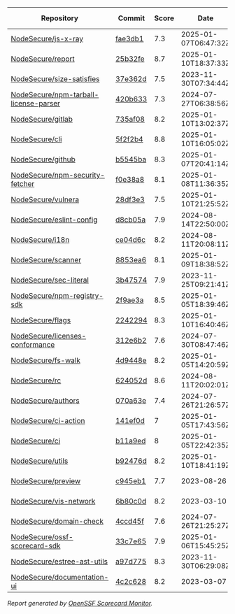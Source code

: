 <!-- OPENSSF-SCORECARD-MONITOR:START -->

| Repository | Commit | Score | Date | Score Delta | Report | StepSecurity |
| -- | -- | -- | -- | -- | -- | -- |
| [NodeSecure/js-x-ray](https://github.com/NodeSecure/js-x-ray) | [fae3db1](https://github.com/NodeSecure/js-x-ray/commit/fae3db18741659324d80d6828269a2a61a6d1eef) | 7.3 | 2025-01-07T06:47:32Z | 0.2 / [Details](https://ossf.github.io/scorecard-visualizer/#/projects/github.com/NodeSecure/js-x-ray/compare/6097324811f698794f7761cdec3f9cece88a9af5/fae3db18741659324d80d6828269a2a61a6d1eef) | [View](https://ossf.github.io/scorecard-visualizer/#/projects/github.com/NodeSecure/js-x-ray/commit/fae3db18741659324d80d6828269a2a61a6d1eef) | [Fix it](https://app.stepsecurity.io/securerepo?repo=NodeSecure/js-x-ray) |
| [NodeSecure/report](https://github.com/NodeSecure/report) | [25b32fe](https://github.com/NodeSecure/report/commit/25b32fe6008da2a0c71b1a1492b2c36f5661f5ed) | 8.7 | 2025-01-10T18:37:33Z | 0.1 / [Details](https://ossf.github.io/scorecard-visualizer/#/projects/github.com/NodeSecure/report/compare/317e21de3d50baf7acb53379216c37588e933e05/25b32fe6008da2a0c71b1a1492b2c36f5661f5ed) | [View](https://ossf.github.io/scorecard-visualizer/#/projects/github.com/NodeSecure/report/commit/25b32fe6008da2a0c71b1a1492b2c36f5661f5ed) | [Fix it](https://app.stepsecurity.io/securerepo?repo=NodeSecure/report) |
| [NodeSecure/size-satisfies](https://github.com/NodeSecure/size-satisfies) | [37e362d](https://github.com/NodeSecure/size-satisfies/commit/37e362d756ea07662ee8052320a7d4ec1c097cad) | 7.5 | 2023-11-30T07:34:44Z | 0 / [Details](https://ossf.github.io/scorecard-visualizer/#/projects/github.com/NodeSecure/size-satisfies/compare/37e362d756ea07662ee8052320a7d4ec1c097cad/37e362d756ea07662ee8052320a7d4ec1c097cad) | [View](https://ossf.github.io/scorecard-visualizer/#/projects/github.com/NodeSecure/size-satisfies/commit/37e362d756ea07662ee8052320a7d4ec1c097cad) | [Fix it](https://app.stepsecurity.io/securerepo?repo=NodeSecure/size-satisfies) |
| [NodeSecure/npm-tarball-license-parser](https://github.com/NodeSecure/npm-tarball-license-parser) | [420b633](https://github.com/NodeSecure/npm-tarball-license-parser/commit/420b6331a6f3c07c5f20bb8f58d3394b88007c54) | 7.3 | 2024-07-27T06:38:56Z | 0 / [Details](https://ossf.github.io/scorecard-visualizer/#/projects/github.com/NodeSecure/npm-tarball-license-parser/compare/420b6331a6f3c07c5f20bb8f58d3394b88007c54/420b6331a6f3c07c5f20bb8f58d3394b88007c54) | [View](https://ossf.github.io/scorecard-visualizer/#/projects/github.com/NodeSecure/npm-tarball-license-parser/commit/420b6331a6f3c07c5f20bb8f58d3394b88007c54) | [Fix it](https://app.stepsecurity.io/securerepo?repo=NodeSecure/npm-tarball-license-parser) |
| [NodeSecure/gitlab](https://github.com/NodeSecure/gitlab) | [735af08](https://github.com/NodeSecure/gitlab/commit/735af08ec866dd17cd4eb43bfba7834005c276a3) | 8.2 | 2025-01-10T13:02:37Z | 0.1 / [Details](https://ossf.github.io/scorecard-visualizer/#/projects/github.com/NodeSecure/gitlab/compare/c26dce45e399ebe2e4757014a3bd0a209d5165f9/735af08ec866dd17cd4eb43bfba7834005c276a3) | [View](https://ossf.github.io/scorecard-visualizer/#/projects/github.com/NodeSecure/gitlab/commit/735af08ec866dd17cd4eb43bfba7834005c276a3) | [Fix it](https://app.stepsecurity.io/securerepo?repo=NodeSecure/gitlab) |
| [NodeSecure/cli](https://github.com/NodeSecure/cli) | [5f2f2b4](https://github.com/NodeSecure/cli/commit/5f2f2b48893a05fff9b4185c9e5f15f315272fb3) | 8.8 | 2025-01-10T16:05:02Z | 0.2 / [Details](https://ossf.github.io/scorecard-visualizer/#/projects/github.com/NodeSecure/cli/compare/4b96608bef99615683cf4f42751f1a935aef98b5/5f2f2b48893a05fff9b4185c9e5f15f315272fb3) | [View](https://ossf.github.io/scorecard-visualizer/#/projects/github.com/NodeSecure/cli/commit/5f2f2b48893a05fff9b4185c9e5f15f315272fb3) | [Fix it](https://app.stepsecurity.io/securerepo?repo=NodeSecure/cli) |
| [NodeSecure/github](https://github.com/NodeSecure/github) | [b5545ba](https://github.com/NodeSecure/github/commit/b5545ba6b3fe1e14d42356449a9ee8cde3f86829) | 8.3 | 2025-01-07T20:41:14Z | 0.3 / [Details](https://ossf.github.io/scorecard-visualizer/#/projects/github.com/NodeSecure/github/compare/b498d2f205b2522236dc080dbb27969d58e48627/b5545ba6b3fe1e14d42356449a9ee8cde3f86829) | [View](https://ossf.github.io/scorecard-visualizer/#/projects/github.com/NodeSecure/github/commit/b5545ba6b3fe1e14d42356449a9ee8cde3f86829) | [Fix it](https://app.stepsecurity.io/securerepo?repo=NodeSecure/github) |
| [NodeSecure/npm-security-fetcher](https://github.com/NodeSecure/npm-security-fetcher) | [f0e38a8](https://github.com/NodeSecure/npm-security-fetcher/commit/f0e38a8254a0c88fead68b9029901eccff0187cc) | 8.1 | 2025-01-08T11:36:35Z | 0.1 / [Details](https://ossf.github.io/scorecard-visualizer/#/projects/github.com/NodeSecure/npm-security-fetcher/compare/0e51116f50c58bd9267695352bf48da031d28f7b/f0e38a8254a0c88fead68b9029901eccff0187cc) | [View](https://ossf.github.io/scorecard-visualizer/#/projects/github.com/NodeSecure/npm-security-fetcher/commit/f0e38a8254a0c88fead68b9029901eccff0187cc) | [Fix it](https://app.stepsecurity.io/securerepo?repo=NodeSecure/npm-security-fetcher) |
| [NodeSecure/vulnera](https://github.com/NodeSecure/vulnera) | [28df3e3](https://github.com/NodeSecure/vulnera/commit/28df3e3f1256a601854924fbfc85af5c4b891096) | 7.5 | 2025-01-10T21:25:52Z | 0.1 / [Details](https://ossf.github.io/scorecard-visualizer/#/projects/github.com/NodeSecure/vulnera/compare/8d0e663e1cda8b56506e0bb593a65556f3d1cc74/28df3e3f1256a601854924fbfc85af5c4b891096) | [View](https://ossf.github.io/scorecard-visualizer/#/projects/github.com/NodeSecure/vulnera/commit/28df3e3f1256a601854924fbfc85af5c4b891096) | [Fix it](https://app.stepsecurity.io/securerepo?repo=NodeSecure/vulnera) |
| [NodeSecure/eslint-config](https://github.com/NodeSecure/eslint-config) | [d8cb05a](https://github.com/NodeSecure/eslint-config/commit/d8cb05aad74fa6cdff4daa82aab30d1f1a196891) | 7.9 | 2024-08-14T22:50:00Z | 0 / [Details](https://ossf.github.io/scorecard-visualizer/#/projects/github.com/NodeSecure/eslint-config/compare/d8cb05aad74fa6cdff4daa82aab30d1f1a196891/d8cb05aad74fa6cdff4daa82aab30d1f1a196891) | [View](https://ossf.github.io/scorecard-visualizer/#/projects/github.com/NodeSecure/eslint-config/commit/d8cb05aad74fa6cdff4daa82aab30d1f1a196891) | [Fix it](https://app.stepsecurity.io/securerepo?repo=NodeSecure/eslint-config) |
| [NodeSecure/i18n](https://github.com/NodeSecure/i18n) | [ce04d6c](https://github.com/NodeSecure/i18n/commit/ce04d6cb61ef6cbec3be87a29323fa4d1ea81eb3) | 8.2 | 2024-08-11T20:08:11Z | 0 / [Details](https://ossf.github.io/scorecard-visualizer/#/projects/github.com/NodeSecure/i18n/compare/ce04d6cb61ef6cbec3be87a29323fa4d1ea81eb3/ce04d6cb61ef6cbec3be87a29323fa4d1ea81eb3) | [View](https://ossf.github.io/scorecard-visualizer/#/projects/github.com/NodeSecure/i18n/commit/ce04d6cb61ef6cbec3be87a29323fa4d1ea81eb3) | [Fix it](https://app.stepsecurity.io/securerepo?repo=NodeSecure/i18n) |
| [NodeSecure/scanner](https://github.com/NodeSecure/scanner) | [8853ea6](https://github.com/NodeSecure/scanner/commit/8853ea692c97b611cc0eb3fe8b7be8edea93ed90) | 8.1 | 2025-01-09T18:38:52Z | 0.2 / [Details](https://ossf.github.io/scorecard-visualizer/#/projects/github.com/NodeSecure/scanner/compare/c4e3734986a2c769296e9f3da09cd34681d7703f/8853ea692c97b611cc0eb3fe8b7be8edea93ed90) | [View](https://ossf.github.io/scorecard-visualizer/#/projects/github.com/NodeSecure/scanner/commit/8853ea692c97b611cc0eb3fe8b7be8edea93ed90) | [Fix it](https://app.stepsecurity.io/securerepo?repo=NodeSecure/scanner) |
| [NodeSecure/sec-literal](https://github.com/NodeSecure/sec-literal) | [3b47574](https://github.com/NodeSecure/sec-literal/commit/3b475747f5c3891946c40d9ad4e8096500e1a206) | 7.9 | 2023-11-25T09:21:41Z | 0 / [Details](https://ossf.github.io/scorecard-visualizer/#/projects/github.com/NodeSecure/sec-literal/compare/3b475747f5c3891946c40d9ad4e8096500e1a206/3b475747f5c3891946c40d9ad4e8096500e1a206) | [View](https://ossf.github.io/scorecard-visualizer/#/projects/github.com/NodeSecure/sec-literal/commit/3b475747f5c3891946c40d9ad4e8096500e1a206) | [Fix it](https://app.stepsecurity.io/securerepo?repo=NodeSecure/sec-literal) |
| [NodeSecure/npm-registry-sdk](https://github.com/NodeSecure/npm-registry-sdk) | [2f9ae3a](https://github.com/NodeSecure/npm-registry-sdk/commit/2f9ae3a5121524dd993d55ca9cf5b0590f59417e) | 8.5 | 2025-01-05T18:39:46Z | 0.2 / [Details](https://ossf.github.io/scorecard-visualizer/#/projects/github.com/NodeSecure/npm-registry-sdk/compare/58aeec05007d7ab56139550043b2ce60a82c5493/2f9ae3a5121524dd993d55ca9cf5b0590f59417e) | [View](https://ossf.github.io/scorecard-visualizer/#/projects/github.com/NodeSecure/npm-registry-sdk/commit/2f9ae3a5121524dd993d55ca9cf5b0590f59417e) | [Fix it](https://app.stepsecurity.io/securerepo?repo=NodeSecure/npm-registry-sdk) |
| [NodeSecure/flags](https://github.com/NodeSecure/flags) | [2242294](https://github.com/NodeSecure/flags/commit/2242294dc31a237ef4b787b4adcd1378fcd581a3) | 8.3 | 2025-01-10T16:40:46Z | 0 / [Details](https://ossf.github.io/scorecard-visualizer/#/projects/github.com/NodeSecure/flags/compare/2242294dc31a237ef4b787b4adcd1378fcd581a3/2242294dc31a237ef4b787b4adcd1378fcd581a3) | [View](https://ossf.github.io/scorecard-visualizer/#/projects/github.com/NodeSecure/flags/commit/2242294dc31a237ef4b787b4adcd1378fcd581a3) | [Fix it](https://app.stepsecurity.io/securerepo?repo=NodeSecure/flags) |
| [NodeSecure/licenses-conformance](https://github.com/NodeSecure/licenses-conformance) | [312e6b2](https://github.com/NodeSecure/licenses-conformance/commit/312e6b29f729dda7ac6d16a056d0f5c4bc8c1361) | 7.6 | 2024-07-30T08:47:46Z | 0 / [Details](https://ossf.github.io/scorecard-visualizer/#/projects/github.com/NodeSecure/licenses-conformance/compare/3f14f46ea080f622525c6f685abdab3f3f164813/312e6b29f729dda7ac6d16a056d0f5c4bc8c1361) | [View](https://ossf.github.io/scorecard-visualizer/#/projects/github.com/NodeSecure/licenses-conformance/commit/312e6b29f729dda7ac6d16a056d0f5c4bc8c1361) | [Fix it](https://app.stepsecurity.io/securerepo?repo=NodeSecure/licenses-conformance) |
| [NodeSecure/fs-walk](https://github.com/NodeSecure/fs-walk) | [4d9448e](https://github.com/NodeSecure/fs-walk/commit/4d9448e7025064021b177946f4606f49c40cf397) | 8.2 | 2025-01-05T14:20:59Z | 0.1 / [Details](https://ossf.github.io/scorecard-visualizer/#/projects/github.com/NodeSecure/fs-walk/compare/164532c3938031090a934c6c6528a92f028e7da4/4d9448e7025064021b177946f4606f49c40cf397) | [View](https://ossf.github.io/scorecard-visualizer/#/projects/github.com/NodeSecure/fs-walk/commit/4d9448e7025064021b177946f4606f49c40cf397) | [Fix it](https://app.stepsecurity.io/securerepo?repo=NodeSecure/fs-walk) |
| [NodeSecure/rc](https://github.com/NodeSecure/rc) | [624052d](https://github.com/NodeSecure/rc/commit/624052d6073531f08d0e41fe2fd8553af49cb15e) | 8.6 | 2024-08-11T20:02:01Z | 0 / [Details](https://ossf.github.io/scorecard-visualizer/#/projects/github.com/NodeSecure/rc/compare/e16f5913d001f39eec5cc6c75514a03532b6d4c7/624052d6073531f08d0e41fe2fd8553af49cb15e) | [View](https://ossf.github.io/scorecard-visualizer/#/projects/github.com/NodeSecure/rc/commit/624052d6073531f08d0e41fe2fd8553af49cb15e) | [Fix it](https://app.stepsecurity.io/securerepo?repo=NodeSecure/rc) |
| [NodeSecure/authors](https://github.com/NodeSecure/authors) | [070a63e](https://github.com/NodeSecure/authors/commit/070a63e3fab151f9d38a2c13e76cfa69c01b1bf3) | 7.4 | 2024-07-26T21:26:57Z | 0 / [Details](https://ossf.github.io/scorecard-visualizer/#/projects/github.com/NodeSecure/authors/compare/070a63e3fab151f9d38a2c13e76cfa69c01b1bf3/070a63e3fab151f9d38a2c13e76cfa69c01b1bf3) | [View](https://ossf.github.io/scorecard-visualizer/#/projects/github.com/NodeSecure/authors/commit/070a63e3fab151f9d38a2c13e76cfa69c01b1bf3) | [Fix it](https://app.stepsecurity.io/securerepo?repo=NodeSecure/authors) |
| [NodeSecure/ci-action](https://github.com/NodeSecure/ci-action) | [141ef0d](https://github.com/NodeSecure/ci-action/commit/141ef0db449558aa187783c73974222e99e14717) | 7 | 2025-01-05T17:43:56Z | 0 / [Details](https://ossf.github.io/scorecard-visualizer/#/projects/github.com/NodeSecure/ci-action/compare/141ef0db449558aa187783c73974222e99e14717/141ef0db449558aa187783c73974222e99e14717) | [View](https://ossf.github.io/scorecard-visualizer/#/projects/github.com/NodeSecure/ci-action/commit/141ef0db449558aa187783c73974222e99e14717) | [Fix it](https://app.stepsecurity.io/securerepo?repo=NodeSecure/ci-action) |
| [NodeSecure/ci](https://github.com/NodeSecure/ci) | [b11a9ed](https://github.com/NodeSecure/ci/commit/b11a9ed1825d217b7d29c3531709cb52e5c0a86b) | 8 | 2025-01-05T22:42:35Z | 0.1 / [Details](https://ossf.github.io/scorecard-visualizer/#/projects/github.com/NodeSecure/ci/compare/b11a9ed1825d217b7d29c3531709cb52e5c0a86b/b11a9ed1825d217b7d29c3531709cb52e5c0a86b) | [View](https://ossf.github.io/scorecard-visualizer/#/projects/github.com/NodeSecure/ci/commit/b11a9ed1825d217b7d29c3531709cb52e5c0a86b) | [Fix it](https://app.stepsecurity.io/securerepo?repo=NodeSecure/ci) |
| [NodeSecure/utils](https://github.com/NodeSecure/utils) | [b92476d](https://github.com/NodeSecure/utils/commit/b92476db7be40b662e99f73915acdb30f3e73f0f) | 8.2 | 2025-01-10T18:41:19Z | 0.1 / [Details](https://ossf.github.io/scorecard-visualizer/#/projects/github.com/NodeSecure/utils/compare/0d4f87a6f66365810f87692855fa3485abbb3bc9/b92476db7be40b662e99f73915acdb30f3e73f0f) | [View](https://ossf.github.io/scorecard-visualizer/#/projects/github.com/NodeSecure/utils/commit/b92476db7be40b662e99f73915acdb30f3e73f0f) | [Fix it](https://app.stepsecurity.io/securerepo?repo=NodeSecure/utils) |
| [NodeSecure/preview](https://github.com/NodeSecure/preview) | [c945eb1](https://github.com/NodeSecure/preview/commit/c945eb1a0af71512061b7be8314ee38a939cd524) | 7.7 | 2023-08-26 | 0 / [Details](https://ossf.github.io/scorecard-visualizer/#/projects/github.com/NodeSecure/preview/compare/c945eb1a0af71512061b7be8314ee38a939cd524/c945eb1a0af71512061b7be8314ee38a939cd524) | [View](https://ossf.github.io/scorecard-visualizer/#/projects/github.com/NodeSecure/preview/commit/c945eb1a0af71512061b7be8314ee38a939cd524) | [Fix it](https://app.stepsecurity.io/securerepo?repo=NodeSecure/preview) |
| [NodeSecure/vis-network](https://github.com/NodeSecure/vis-network) | [6b80c0d](https://github.com/NodeSecure/vis-network/commit/6b80c0db98cd2d08be6de39fb5c97298376a86c0) | 8.2 | 2023-03-10 | 0 / [Details](https://ossf.github.io/scorecard-visualizer/#/projects/github.com/NodeSecure/vis-network/compare/6b80c0db98cd2d08be6de39fb5c97298376a86c0/6b80c0db98cd2d08be6de39fb5c97298376a86c0) | [View](https://ossf.github.io/scorecard-visualizer/#/projects/github.com/NodeSecure/vis-network/commit/6b80c0db98cd2d08be6de39fb5c97298376a86c0) | [Fix it](https://app.stepsecurity.io/securerepo?repo=NodeSecure/vis-network) |
| [NodeSecure/domain-check](https://github.com/NodeSecure/domain-check) | [4ccd45f](https://github.com/NodeSecure/domain-check/commit/4ccd45f37ad37a6078211683f4dacacd2bbbe489) | 7.6 | 2024-07-26T21:25:27Z | 0 / [Details](https://ossf.github.io/scorecard-visualizer/#/projects/github.com/NodeSecure/domain-check/compare/4ccd45f37ad37a6078211683f4dacacd2bbbe489/4ccd45f37ad37a6078211683f4dacacd2bbbe489) | [View](https://ossf.github.io/scorecard-visualizer/#/projects/github.com/NodeSecure/domain-check/commit/4ccd45f37ad37a6078211683f4dacacd2bbbe489) | [Fix it](https://app.stepsecurity.io/securerepo?repo=NodeSecure/domain-check) |
| [NodeSecure/ossf-scorecard-sdk](https://github.com/NodeSecure/ossf-scorecard-sdk) | [33c7e65](https://github.com/NodeSecure/ossf-scorecard-sdk/commit/33c7e65cbd81b342e74eac27c76962801035b2da) | 7.9 | 2025-01-06T15:45:25Z | 0.1 / [Details](https://ossf.github.io/scorecard-visualizer/#/projects/github.com/NodeSecure/ossf-scorecard-sdk/compare/eceb02930dbad50a5ba4366c8c7a582948b4905c/33c7e65cbd81b342e74eac27c76962801035b2da) | [View](https://ossf.github.io/scorecard-visualizer/#/projects/github.com/NodeSecure/ossf-scorecard-sdk/commit/33c7e65cbd81b342e74eac27c76962801035b2da) | [Fix it](https://app.stepsecurity.io/securerepo?repo=NodeSecure/ossf-scorecard-sdk) |
| [NodeSecure/estree-ast-utils](https://github.com/NodeSecure/estree-ast-utils) | [a97d775](https://github.com/NodeSecure/estree-ast-utils/commit/a97d775ec2a12e1c8f8b22e5177c55ad5ec157cb) | 8.3 | 2023-11-30T06:29:08Z | 0 / [Details](https://ossf.github.io/scorecard-visualizer/#/projects/github.com/NodeSecure/estree-ast-utils/compare/a97d775ec2a12e1c8f8b22e5177c55ad5ec157cb/a97d775ec2a12e1c8f8b22e5177c55ad5ec157cb) | [View](https://ossf.github.io/scorecard-visualizer/#/projects/github.com/NodeSecure/estree-ast-utils/commit/a97d775ec2a12e1c8f8b22e5177c55ad5ec157cb) | [Fix it](https://app.stepsecurity.io/securerepo?repo=NodeSecure/estree-ast-utils) |
| [NodeSecure/documentation-ui](https://github.com/NodeSecure/documentation-ui) | [4c2c628](https://github.com/NodeSecure/documentation-ui/commit/4c2c62809956190a0cf9583442271546ee4f331c) | 8.2 | 2023-03-07 | 0 / [Details](https://ossf.github.io/scorecard-visualizer/#/projects/github.com/NodeSecure/documentation-ui/compare/4c2c62809956190a0cf9583442271546ee4f331c/4c2c62809956190a0cf9583442271546ee4f331c) | [View](https://ossf.github.io/scorecard-visualizer/#/projects/github.com/NodeSecure/documentation-ui/commit/4c2c62809956190a0cf9583442271546ee4f331c) | [Fix it](https://app.stepsecurity.io/securerepo?repo=NodeSecure/documentation-ui) |

_Report generated by [OpenSSF Scorecard Monitor](https://github.com/ossf/scorecard-monitor)._

<!-- OPENSSF-SCORECARD-MONITOR:END -->